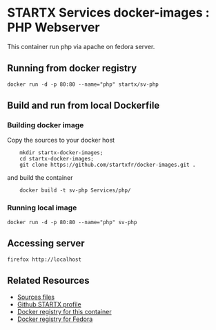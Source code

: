 # STARTX Services docker-images : PHP Webserver
This container run php via apache on fedora server.

## Running from docker registry

	docker run -d -p 80:80 --name="php" startx/sv-php

## Build and run from local Dockerfile
### Building docker image
Copy the sources to your docker host 

        mkdir startx-docker-images; 
        cd startx-docker-images;
        git clone https://github.com/startxfr/docker-images.git .

and build the container

        docker build -t sv-php Services/php/

### Running local image

	docker run -d -p 80:80 --name="php" sv-php

## Accessing server

	firefox http://localhost

## Related Resources
* [Sources files](https://github.com/startxfr/docker-images/tree/master/Services/php)
* [Github STARTX profile](https://github.com/startxfr/docker-images)
* [Docker registry for this container](https://registry.hub.docker.com/u/startx/sv-php/)
* [Docker registry for Fedora](https://registry.hub.docker.com/u/fedora/)